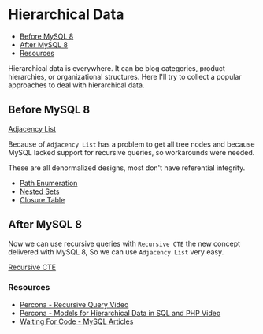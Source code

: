 # Hierarchical Data

* [Before MySQL 8](#before-mysql-8)
* [After MySQL 8](#after-mysql-8)
* [Resources](#resources)

Hierarchical data is everywhere. It can be blog categories, product hierarchies, or organizational structures. Here I'll try to collect a popular approaches to deal with hierarchical data.

## Before MySQL 8
[Adjacency List](./adjacency-list.md)

Because of `Adjacency List` has a problem to get all tree nodes and because MySQL lacked support for recursive queries, so workarounds were needed.

These are all denormalized designs, most don't have referential integrity.
* [Path Enumeration](./path-enumeration.md)
* [Nested Sets](./nested-sets.md)
* [Closure Table](./closure-table.md)

## After MySQL 8
Now we can use recursive queries with `Recursive CTE` the new concept delivered with MySQL 8, So we can use `Adjacency List` very easy.

[Recursive CTE](./recursive-cte.md)

### Resources
* [Percona - Recursive Query Video](https://www.youtube.com/watch?v=M4O0YQGTxjM)
* [Percona - Models for Hierarchical Data in SQL and PHP Video](https://www.youtube.com/watch?v=wuH5OoPC3hA)
* [Waiting For Code - MySQL Articles](http://www.waitingforcode.com/mysql)
